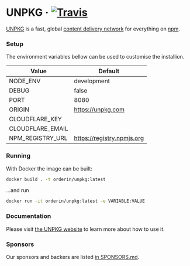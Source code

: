 # UNPKG &middot; [![Travis][build-badge]][build]

[build-badge]: https://img.shields.io/travis/mjackson/unpkg/master.svg?style=flat-square
[build]: https://travis-ci.org/mjackson/unpkg

[UNPKG](https://unpkg.com) is a fast, global [content delivery network](https://en.wikipedia.org/wiki/Content_delivery_network) for everything on [npm](https://www.npmjs.com/).

### Setup

The environment variables bellow can be used to customise the installion.

|Value           |Default|
|---             |---       |
|NODE_ENV        |development|
|DEBUG           |false|
|PORT            |8080|
|ORIGIN          |https://unpkg.com|
|CLOUDFLARE_KEY  ||
|CLOUDFLARE_EMAIL||
|NPM_REGISTRY_URL|https://registry.npmjs.org|


### Running

With Docker the image can be built:

```bash
docker build . -t orderin/unpkg:latest
```

...and run

```bash
docker run -it orderin/unpkg:latest -e VARIABLE:VALUE
```

### Documentation

Please visit [the UNPKG website](https://unpkg.com) to learn more about how to use it.

### Sponsors

Our sponsors and backers are listed [in SPONSORS.md](SPONSORS.md).
